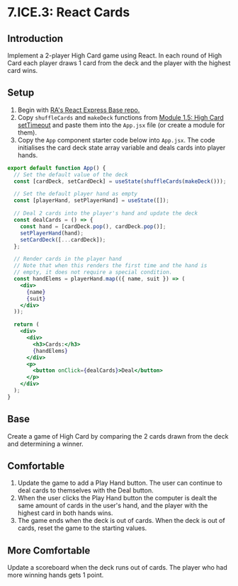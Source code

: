 # 7.ICE.3: React Cards

## Introduction

Implement a 2-player High Card game using React. In each round of High Card each player draws 1 card from the deck and the player with the highest card wins.

## Setup

1. Begin with [RA's React Express Base repo.](https://github.com/rocketacademy/react-express-base-bootcamp)
2. Copy `shuffleCards` and `makeDeck` functions from [Module 1.5: High Card setTimeout](../../1-1-frontend-basics/1.3-high-card-dom.md) and paste them into the `App.jsx` file (or create a module for them).
3. Copy the `App` component starter code below into `App.jsx`. The code initialises the card deck state array variable and deals cards into player hands.

```jsx
export default function App() {
  // Set the default value of the deck
  const [cardDeck, setCardDeck] = useState(shuffleCards(makeDeck()));

  // Set the default player hand as empty
  const [playerHand, setPlayerHand] = useState([]);

  // Deal 2 cards into the player's hand and update the deck
  const dealCards = () => {
    const hand = [cardDeck.pop(), cardDeck.pop()];
    setPlayerHand(hand);
    setCardDeck([...cardDeck]);
  };

  // Render cards in the player hand
  // Note that when this renders the first time and the hand is
  // empty, it does not require a special condition.
  const handElems = playerHand.map(({ name, suit }) => (
    <div>
      {name}
      {suit}
    </div>
  ));

  return (
    <div>
      <div>
        <h3>Cards:</h3>
        {handElems}
      </div>
      <p>
        <button onClick={dealCards}>Deal</button>
      </p>
    </div>
  );
}
```

## Base

Create a game of High Card by comparing the 2 cards drawn from the deck and determining a winner.

## Comfortable

1. Update the game to add a Play Hand button. The user can continue to deal cards to themselves with the Deal button.
2. When the user clicks the Play Hand button the computer is dealt the same amount of cards in the user's hand, and the player with the highest card in both hands wins.
3. The game ends when the deck is out of cards. When the deck is out of cards, reset the game to the starting values.

## More Comfortable

Update a scoreboard when the deck runs out of cards. The player who had more winning hands gets 1 point.
